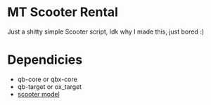 # MT Scooter Rental
Just a shitty simple Scooter script, Idk why I made this, just bored :)

# Dependicies
- qb-core or qbx-core
- qb-target or ox_target
- [scooter model](https://pt.gta5-mods.com/vehicles/portuguese-electric-sharing-scooter-addon-livery-map-editor-xml)
